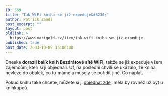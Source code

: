 ```yaml
---
ID: 569
title: 'Tak WiFi kniha se již expeduje&#8230;'
author: Patrick Zandl
post_excerpt: ""
layout: post
oldlink: >
  https://www.marigold.cz/item/tak-wifi-kniha-se-jiz-expeduje
published: true
post_date: 2003-10-09 15:06:00
---
```

<p>
Dneska <STRONG>dorazil balík knih Bezdrátové sítě WiFi,</STRONG> takže se již expeduje všem zájemcům, kteří si ji objednali. Uf, na poslední chvíli se ukázalo, že kniha nevleze do obálek, co tu máme a musely se pořídit jiné. Co naplat. </p>

<p>
Pokud knihu také chcete, můžete si ji <A href="/kniha.html">objednat zde</A>, měla by rovněž už být u knihkupců. </p>
